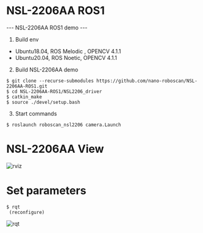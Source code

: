 # NSL-2206AA ROS1
--- NSL-2206AA ROS1 demo ---

1. Build env
 - Ubuntu18.04, ROS Melodic , OPENCV 4.1.1
 - Ubuntu20.04, ROS Noetic, OPENCV 4.1.1
 
 
 
2. Build NSL-2206AA demo
```
$ git clone --recurse-submodules https://github.com/nano-roboscan/NSL-2206AA-ROS1.git
$ cd NSL-2206AA-ROS1/NSL2206_driver
$ catkin_make
$ source ./devel/setup.bash
```
 
3. Start commands
```
$ roslaunch roboscan_nsl2206 camera.Launch
```

# NSL-2206AA View

![rviz](https://user-images.githubusercontent.com/106071093/230008512-38708b55-997e-4b72-89c4-a771e6d54154.png)



# Set parameters
```
$ rqt
 (reconfigure)
```

![rqt](https://user-images.githubusercontent.com/106071093/230008611-651e479b-a96c-451e-b929-d34aeeb9be2c.png)

